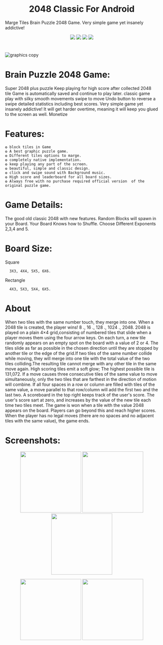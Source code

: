 <p align="center">
  <h1 align="center">2048 Classic For Android</h1>
  
 Marge Tiles Brain Puzzle 2048 Game. Very simple game yet insanely addictive!
  
<div align="center">

<a href="https://t.me/banrossyn" target="_blank"><img src="https://img.shields.io/badge/Telegram-%40banrossyn-28a8ea"></a>
<a href="https://wa.me/+919694260426/" target="_blank"><img src="https://img.shields.io/badge/whatsapp-%40+919694260426-28a8ea"></a>
<a href="https://www.linkedin.com/in/banrossyn/" target="_blank"><img src="https://img.shields.io/badge/LinkedIn-banrossyn-informational"></a>
<a href="mailto:banrossyn@gmail.com"><img src="https://img.shields.io/badge/Email-banrossyn%40gmail.com-blue"></a>

</div>

# 
![graphics copy](https://play-lh.googleusercontent.com/rtVpupsFXuIF83hHqlPCUIHa1d_D9YhinfzsuC7IOQtXOKZJSCgIfAMKuevq2p8KyRWd=w2560-h1440)

  
# Brain Puzzle 2048 Game:
Super 2048 plus puzzle Keep playing for high score after collected 2048 tile Game is automatically saved and continue to play later.
classic game play with silky smooth movements swipe to move Undo button to reverse a swipe detailed statistics including best scores.
Very simple game yet insanely addictive! It will get harder overtime, meaning it will keep you glued to the screen as well.
Monetize 

     
# Features:
    ✪ block tiles in Game
    ✪ A best graphic puzzle game.
    ✪ Different tiles options to marge.
    ✪ completely native implementation.
    ✪ keep playing any part of the screen.
    ✪ beautiful, simple and classic design.
    ✪ click and swipe sound with Background music.
    ✪ High score and leaderboard for all board sizes.
    ✪ Always free with no purchase required official version  of the original puzzle game.
    
# Game Details:

The good old classic 2048 with new features.
Random Blocks will spawn in your Board.
Your Board Knows how to Shuffle.
Choose Different Exponents 2,3,4 and 5.





# Board Size:

 Square
 
      3X3, 4X4, 5X5, 6X6.
 Rectangle
 
      4X3, 5X3, 5X4, 6X5.


  
# About
When two tiles with the same number touch, they merge into one. When a 2048 tile is created, the player wins! 8 ., 16 ., 128 ., 1024 ., 2048.
2048 is played on a plain 4×4 grid,consisting of numbered tiles that slide when a player moves them using the four arrow keys. On each turn, a new tile randomly appears on an empty spot on the board with a value of 2 or 4. The tiles slide as far as possible in the chosen direction until they are stopped by another tile or the edge of the grid.If two tiles of the same number collide while moving, they will merge into one tile with the total value of the two tiles colliding.The resulting tile cannot merge with any other tile in the same move again. High scoring tiles emit a soft glow; The highest possible tile is 131,072. If a move causes three consecutive tiles of the same value to move simultaneously, only the two tiles that are farthest in the direction of motion will combine. If all four spaces in a row or column are filled with tiles of the same value, a move parallel to that row/column will add the first two and the last two. A scoreboard in the top right keeps track of the user's score. The user's score
sart at zero, and increases by the value of the new tile each time two tiles meet. The game is won when a tile with the value 2048 appears on the board. Players can go beyond this and reach higher scores. When the player has no legal moves (there are no spaces and no adjacent tiles with the same value), the game ends.


# Screenshots:

 <p align="center">
    <a>
      <img src="https://play-lh.googleusercontent.com/6OJfAVhEEAd3bqtyjIv_zHy6qljBb8wVYUcvekhMxQ5ut3xRY7Fe2-2RDK5QYpdbCsw=w2560-h1440" hight="400" width="200"/>
    </a>
   <a>
      <img src="https://play-lh.googleusercontent.com/WmsyiBdEzHkRe64G7JO1IJxVnU5KHwoRIgJNx3AaQuds8CqyFH6KY6ABvsxtH-urwLjN=w2560-h1440" hight="400" width="200"/>
    </a>
     <a>
      <img src="https://play-lh.googleusercontent.com/2OMXT-RXjcmEPOjqi0ic5Xvr7lIc4VXJHiA8Lz4hHdx8SB5hlCD0D2ZaEDUXtnAp9WY=w2560-h1440" hight="400" width="200"/>
    </a>
   
  
    
  </p>
<p align="center">
   <a>
      <img src="https://play-lh.googleusercontent.com/wO6JQ07A3NKgLxPzL_OkrMiRPx8XiJrzMzb2QbmEWDSqc_OY1SnytVnKHHrUI7HgA6jy=w2560-h1440" hight="400" width="200"/>
    </a>
     <a>
      <img src="https://play-lh.googleusercontent.com/7DpHLu90-AycGjsLwjF0qlCv3Kwd16DGv8GMdUwtqcpIz9FI1Dz0xph2pMvWk4sHoxE=w2560-h1440" hight="400" width="200"/>
    </a>
 <a>
  </p>
